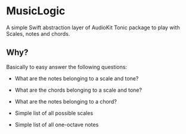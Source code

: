 # MusicLogic
A simple Swift abstraction layer of AudioKit Tonic package to play with Scales, notes and chords.

## Why?
Basically to easy answer the following questions:

- What are the notes belonging to a scale and tone?

- What are the chords belonging to a scale and tone?

- What are the notes belonging to a chord?

- Simple list of all possible scales

- Simple list of all one-octave notes


